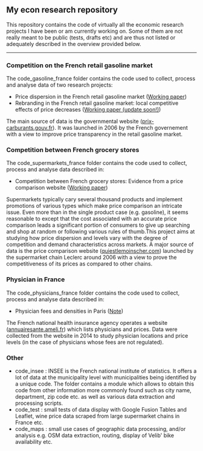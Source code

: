 ## My econ research repository

This repository contains the code of virtually all the economic research projects I have been or am currently working on. Some of them are not really meant to be public (tests, drafts etc) and are thus not listed or adequately described in the overview provided below.

----------

### Competition on the French retail gasoline market

The code_gasoline_france folder contains the code used to collect, process and analyse data of two research projects:


- Price dispersion in the French retail gasoline market ([Working paper](https://github.com/etiennecha/master_code/blob/master/papers/french_retail_gasoline_dispersion/french_retail_gasoline_dispersion.pdf))
- Rebranding in the French retail gasoline market: local competitive effects of price decreases ([Working paper (update soon!)](https://github.com/etiennecha/master_code/blob/master/papers/french_retail_gasoline_total_access/french_retail_gasoline_total_access.pdf))

The main source of data is the governmental website ([prix-carburants.gouv.fr](http://www.prix-carburants.gouv.fr)). It was launched in 2006 by the French governement with a view to improve price transparency in the retail gasoline market.


### Competition between French grocery stores

The code_supermarkets_france folder contains the code used to collect, process and analyse data described in:


- Competition between French grocery stores: Evidence from a price comparison website ([Working paper](https://github.com/etiennecha/master_code/blob/master/papers/french_supermarkets_competition/french_supermarkets_competition.pdf))

Supermarkets typically cary several thousand products and implement promotions of various types which make price comparison an intricate issue. Even more than in the single product case (e.g. gasoline), it seems reasonable to except that the cost associated with an accurate price comparison leads a significant portion of consumers to give up searching and shop at random or following various rules of thumb.This project aims at studying how price dispersion and levels vary with the degree of competition and demand characteristics across markets. A major source of data is the price comparison website ([quiestlemoinscher.com](http://www.quiestlemoinscher.com/)) launched by the supermarket chain Leclerc around 2006 with a view to prove the competitiveness of its prices as compared to other chains.

### Physician in France

The code_physicians_france folder contains the code used to collect, process and analyse data described in:

- Physician fees and densities in Paris ([Note](https://github.com/etiennecha/master_code/blob/master/papers/french_physicians/report.pdf))

The French national health insurance agency operates a website ([annuairesante.ameli.fr](http://annuairesante.ameli.fr/)) which lists physicians and prices. Data were collected from the website in 2014 to study physician locations and price levels (in the case of physicians whose fees are not regulated).

### Other

- code_insee : INSEE is the French national institute of statistics. It offers a lot of data at the municipality level with municipalities being identified by a unique code. The folder contains a module which allows to obtain this code from other information more commonly found such as city name, department, zip code etc. as well as various data extraction and processing scripts.
- code_test : small tests of data display with Google Fusion Tables and Leaflet, wine price data scraped from large supermarket chains in France etc.
- code_maps : small use cases of geographic data processing, and/or analysis e.g. OSM data extraction, routing, display of Velib' bike availability etc.
